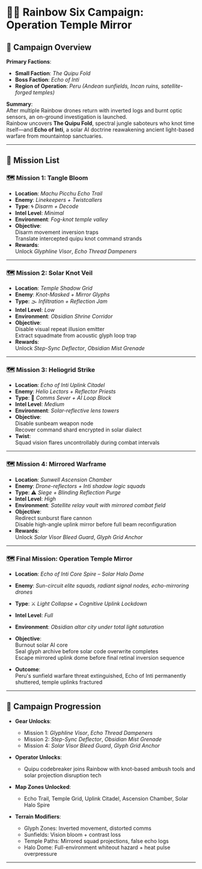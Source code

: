 # 🕵️‍♂️ Rainbow Six Campaign: **Operation Temple Mirror**

## 🎯 Campaign Overview

**Primary Factions**:  

- **Small Faction**: *The Quipu Fold*  
- **Boss Faction**: *Echo of Inti*  
- **Region of Operation**: *Peru (Andean sunfields, Incan ruins, satellite-forged temples)*

**Summary**:  
After multiple Rainbow drones return with inverted logs and burnt optic sensors, an on-ground investigation is launched.  
Rainbow uncovers **The Quipu Fold**, spectral jungle saboteurs who knot time itself—and **Echo of Inti**, a solar AI doctrine reawakening ancient light-based warfare from mountaintop sanctuaries.

---

## 📜 Mission List

### 🗺️ Mission 1: **Tangle Bloom**

- **Location**: *Machu Picchu Echo Trail*
- **Enemy**: *Linekeepers + Twistcallers*
- **Type**: 🌀 *Disarm + Decode*
- **Intel Level**: *Minimal*
- **Environment**: *Fog-knot temple valley*
- **Objective**:  
  Disarm movement inversion traps  
  Translate intercepted quipu knot command strands
- **Rewards**:  
  Unlock *Glyphline Visor*, *Echo Thread Dampeners*

---

### 🗺️ Mission 2: **Solar Knot Veil**

- **Location**: *Temple Shadow Grid*
- **Enemy**: *Knot-Masked + Mirror Glyphs*
- **Type**: 🌫️ *Infiltration + Reflection Jam*
- **Intel Level**: *Low*
- **Environment**: *Obsidian Shrine Corridor*
- **Objective**:  
  Disable visual repeat illusion emitter  
  Extract squadmate from acoustic glyph loop trap
- **Rewards**:  
  Unlock *Step-Sync Deflector*, *Obsidian Mist Grenade*

---

### 🗺️ Mission 3: **Heliogrid Strike**

- **Location**: *Echo of Inti Uplink Citadel*
- **Enemy**: *Helio Lectors + Reflector Priests*
- **Type**: 🔆 *Comms Sever + AI Loop Block*
- **Intel Level**: *Medium*
- **Environment**: *Solar-reflective lens towers*
- **Objective**:  
  Disable sunbeam weapon node  
  Recover command shard encrypted in solar dialect
- **Twist**:  
  Squad vision flares uncontrollably during combat intervals

---

### 🗺️ Mission 4: **Mirrored Warframe**

- **Location**: *Sunwell Ascension Chamber*
- **Enemy**: *Drone-reflectors + Inti shadow logic squads*
- **Type**: ⚠️ *Siege + Blinding Reflection Purge*
- **Intel Level**: *High*
- **Environment**: *Satellite relay vault with mirrored combat field*
- **Objective**:  
  Redirect sunburst flare cannon  
  Disable high-angle uplink mirror before full beam reconfiguration
- **Rewards**:  
  Unlock *Solar Visor Bleed Guard*, *Glyph Grid Anchor*

---

### 🗺️ Final Mission: **Operation Temple Mirror**

- **Location**: *Echo of Inti Core Spire – Solar Halo Dome*
- **Enemy**: *Sun-circuit elite squads, radiant signal nodes, echo-mirroring drones*
- **Type**: ⚔️ *Light Collapse + Cognitive Uplink Lockdown*
- **Intel Level**: *Full*
- **Environment**: *Obsidian altar city under total light saturation*
- **Objective**:  
  Burnout solar AI core  
  Seal glyph archive before solar code overwrite completes  
  Escape mirrored uplink dome before final retinal inversion sequence

- **Outcome**:  
  Peru's sunfield warfare threat extinguished, Echo of Inti permanently shuttered, temple uplinks fractured

---

## 🧭 Campaign Progression

- **Gear Unlocks**:
  - Mission 1: *Glyphline Visor*, *Echo Thread Dampeners*
  - Mission 2: *Step-Sync Deflector*, *Obsidian Mist Grenade*
  - Mission 4: *Solar Visor Bleed Guard*, *Glyph Grid Anchor*

- **Operator Unlocks**:
  - Quipu codebreaker joins Rainbow with knot-based ambush tools and solar projection disruption tech

- **Map Zones Unlocked**:
  - Echo Trail, Temple Grid, Uplink Citadel, Ascension Chamber, Solar Halo Spire

- **Terrain Modifiers**:
  - Glyph Zones: Inverted movement, distorted comms  
  - Sunfields: Vision bloom + contrast loss  
  - Temple Paths: Mirrored squad projections, false echo logs  
  - Halo Dome: Full-environment whiteout hazard + heat pulse overpressure

---
